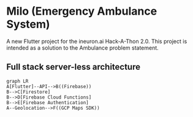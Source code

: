 # Milo (Emergency Ambulance System) 

A new Flutter project for the ineuron.ai Hack-A-Thon 2.0. This project is intended as a solution to the Ambulance problem statement.

## Full stack server-less architecture
```mermaid
graph LR
A[Flutter]--API-->B((Firebase))
B-->C[Firestore]
B-->D[Firebase Cloud Functions]
B-->E[Firebase Authentication]
A--Geolocation-->F((GCP Maps SDK))
